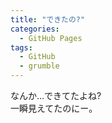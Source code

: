 ```yaml
---
title: "できたの?"
categories:
  - GitHub Pages
tags:
  - GitHub
  - grumble
---
```

なんか…できてたよね?  
一瞬見えてたのにー。
